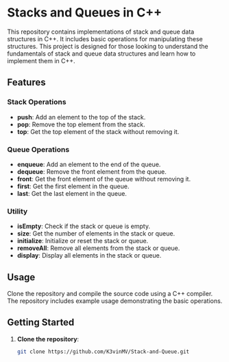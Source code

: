 # Stacks and Queues in C++

This repository contains implementations of stack and queue data structures in C++. It includes basic operations for manipulating these structures. This project is designed for those looking to understand the fundamentals of stack and queue data structures and learn how to implement them in C++.

## Features

### Stack Operations

- **push**: Add an element to the top of the stack.
- **pop**: Remove the top element from the stack.
- **top**: Get the top element of the stack without removing it.

### Queue Operations

- **enqueue**: Add an element to the end of the queue.
- **dequeue**: Remove the front element from the queue.
- **front**: Get the front element of the queue without removing it.
- **first**: Get the first element in the queue.
- **last**: Get the last element in the queue.
  
### Utility

- **isEmpty**: Check if the stack or queue is empty.
- **size**: Get the number of elements in the stack or queue.
- **initialize**: Initialize or reset the stack or queue.
- **removeAll**: Remove all elements from the stack or queue.
- **display**: Display all elements in the stack or queue.

## Usage

Clone the repository and compile the source code using a C++ compiler. The repository includes example usage demonstrating the basic operations.

## Getting Started

1. **Clone the repository**:
   ```sh
   git clone https://github.com/K3vinMV/Stack-and-Queue.git
